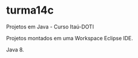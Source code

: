 # turma14c
Projetos em Java - Curso Itaú-DOTI

Projetos montados em uma Workspace Eclipse IDE.

Java 8.
